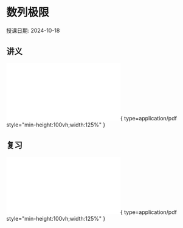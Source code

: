 # 数列极限

授课日期: 2024-10-18

## 讲义

![Alt text](2024-10-18.pdf){ type=application/pdf style="min-height:100vh;width:125%" }

## 复习

![Alt text](2024-10-18review.pdf){ type=application/pdf style="min-height:100vh;width:125%" }